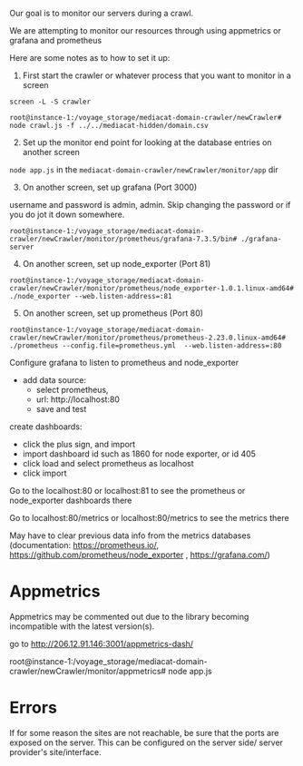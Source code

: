 


Our goal is to monitor our servers during a crawl.

We are attempting to monitor our resources through using appmetrics or grafana and prometheus 

Here are some notes as to how to set it up:

1. First start the crawler or whatever process that you want to monitor in a screen

`screen -L -S crawler`

`root@instance-1:/voyage_storage/mediacat-domain-crawler/newCrawler# node crawl.js -f ../../mediacat-hidden/domain.csv `

2. Set up the monitor end point for looking at the database entries on another screen

`node app.js` in the `mediacat-domain-crawler/newCrawler/monitor/app` dir

3. On another screen, set up grafana (Port 3000)

username and password is admin, admin. Skip changing the password or if you do jot it down somewhere.

`root@instance-1:/voyage_storage/mediacat-domain-crawler/newCrawler/monitor/prometheus/grafana-7.3.5/bin# ./grafana-server `

4. On another screen, set up node_exporter (Port 81)

`root@instance-1:/voyage_storage/mediacat-domain-crawler/newCrawler/monitor/prometheus/node_exporter-1.0.1.linux-amd64# ./node_exporter --web.listen-address=:81`

5. On another screen, set up prometheus (Port 80)

`root@instance-1:/voyage_storage/mediacat-domain-crawler/newCrawler/monitor/prometheus/prometheus-2.23.0.linux-amd64# ./prometheus --config.file=prometheus.yml  --web.listen-address=:80`

Configure grafana to listen to prometheus and node_exporter 

- add data source:
    - select prometheus,
    - url: http://localhost:80
    - save and test

create dashboards:
- click the plus sign, and import
- import dashboard id such as 1860 for node exporter, or id 405
- click load and select prometheus as localhost
- click import


Go to the localhost:80 or localhost:81 to see the prometheus or node_exporter dashboards there

Go to localhost:80/metrics or localhost:80/metrics to see the metrics there

May have to clear previous data info from the metrics databases (documentation: https://prometheus.io/,  https://github.com/prometheus/node_exporter , https://grafana.com/)

# Appmetrics

Appmetrics may be commented out due to the library becoming incompatible with the latest version(s).

go to 
http://206.12.91.146:3001/appmetrics-dash/

root@instance-1:/voyage_storage/mediacat-domain-crawler/newCrawler/monitor/appmetrics# node app.js 


# Errors

If for some reason the sites are not reachable, be sure that the ports are exposed on the server. This can be configured on the server side/ server provider's site/interface.
